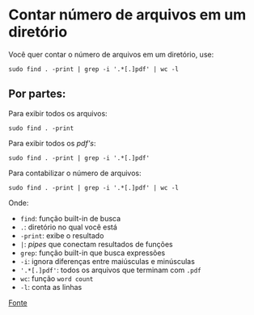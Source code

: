 # Contar número de arquivos em um diretório

Você quer contar o número de arquivos em um diretório, use:

```shell
sudo find . -print | grep -i '.*[.]pdf' | wc -l
```

## Por partes:

Para exibir todos os arquivos:

```shell
sudo find . -print
```

Para exibir todos os *pdf's*:

```shell
sudo find . -print | grep -i '.*[.]pdf'
```

Para contabilizar o número de arquivos:

```shell
sudo find . -print | grep -i '.*[.]pdf' | wc -l
```


Onde:

- `find`: função built-in de busca
- `.`: diretório no qual você está
- `-print`: exibe o resultado
- `|`: *pipes* que conectam resultados de funções
- `grep`: função built-in que busca expressões
- `-i`: ignora diferenças entre maiúsculas e minúsculas
- `'.*[.]pdf'`: todos os arquivos que terminam com `.pdf`
- `wc`: função `word count`
- `-l`: conta as linhas

[Fonte](https://askubuntu.com/questions/307876/how-to-search-for-files-recursively-into-subdirectories)
